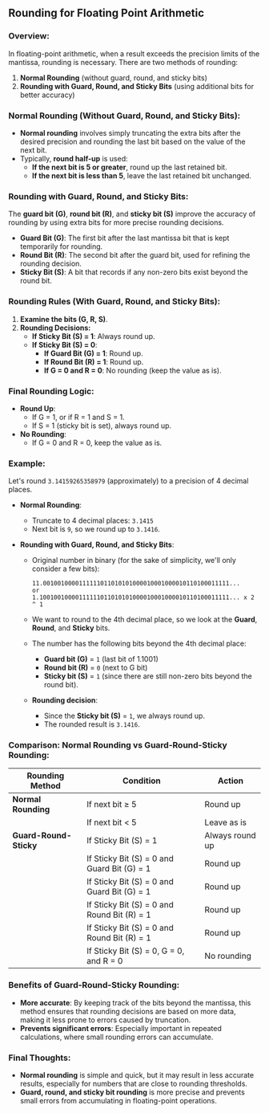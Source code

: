 ## Rounding for Floating Point Arithmetic

### Overview:
In floating-point arithmetic, when a result exceeds the precision limits of the mantissa, rounding is necessary. 
There are two methods of rounding:
1. **Normal Rounding** (without guard, round, and sticky bits)
2. **Rounding with Guard, Round, and Sticky Bits** (using additional bits for better accuracy)

### Normal Rounding (Without Guard, Round, and Sticky Bits):
- **Normal rounding** involves simply truncating the extra bits after the desired precision and rounding the last bit based on the value of the next bit.
- Typically, **round half-up** is used:
  - **If the next bit is 5 or greater**, round up the last retained bit.
  - **If the next bit is less than 5**, leave the last retained bit unchanged.

### Rounding with Guard, Round, and Sticky Bits:
The **guard bit (G)**, **round bit (R)**, and **sticky bit (S)** improve the accuracy of rounding by using extra bits for more precise rounding decisions.

- **Guard Bit (G)**: The first bit after the last mantissa bit that is kept temporarily for rounding.
- **Round Bit (R)**: The second bit after the guard bit, used for refining the rounding decision.
- **Sticky Bit (S)**: A bit that records if any non-zero bits exist beyond the round bit.

### Rounding Rules (With Guard, Round, and Sticky Bits):

1. **Examine the bits (G, R, S)**.
2. **Rounding Decisions:**
   - **If Sticky Bit (S) = 1**: Always round up.
   - **If Sticky Bit (S) = 0**:
     - **If Guard Bit (G) = 1**: Round up.
     - **If Round Bit (R) = 1**: Round up.
     - **If G = 0 and R = 0**: No rounding (keep the value as is).

### Final Rounding Logic:
- **Round Up**:
  - If G = 1, or if R = 1 and S = 1.
  - If S = 1 (sticky bit is set), always round up.
- **No Rounding**:
  - If G = 0 and R = 0, keep the value as is.

### Example:

Let's round `3.14159265358979` (approximately) to a precision of 4 decimal places.

- **Normal Rounding**:
  - Truncate to 4 decimal places: `3.1415`
  - Next bit is `9`, so we round up to `3.1416`.

- **Rounding with Guard, Round, and Sticky Bits**:
  - Original number in binary (for the sake of simplicity, we'll only consider a few bits):
    ```
    11.0010010000111111011010101000010001000010110100011111...
    or
    1.10010010000111111011010101000010001000010110100011111... x 2 ^ 1
    ```
    
  - We want to round to the 4th decimal place, so we look at the **Guard**, **Round**, and **Sticky** bits.
  - The number has the following bits beyond the 4th decimal place:
    - **Guard bit (G)** = `1` (last bit of 1.1001)
    - **Round bit (R)** = `0` (next to G bit)
    - **Sticky bit (S)** = `1` (since there are still non-zero bits beyond the round bit).

  - **Rounding decision**:
    - Since the **Sticky bit (S)** = `1`, we always round up.
    - The rounded result is `3.1416`.

### Comparison: Normal Rounding vs Guard-Round-Sticky Rounding:

| Rounding Method        | Condition                                    | Action                         |
|------------------------|----------------------------------------------|--------------------------------|
| **Normal Rounding**    | If next bit ≥ 5                              | Round up                       |
|                        | If next bit < 5                              | Leave as is                    |
| **Guard-Round-Sticky** | If Sticky Bit (S) = 1                        | Always round up                |
|                        | If Sticky Bit (S) = 0 and Guard Bit (G) = 1  | Round up                       |
|                        | If Sticky Bit (S) = 0 and Guard Bit (G) = 1  | Round up                       |
|                        | If Sticky Bit (S) = 0 and Round Bit (R) = 1  | Round up                       |
|                        | If Sticky Bit (S) = 0 and Round Bit (R) = 1  | Round up                       |
|                        | If Sticky Bit (S) = 0, G = 0, and R = 0      | No rounding                    |

### Benefits of Guard-Round-Sticky Rounding:
- **More accurate**: By keeping track of the bits beyond the mantissa, this method ensures that rounding decisions are based on more data, making it less prone to errors caused by truncation.
- **Prevents significant errors**: Especially important in repeated calculations, where small rounding errors can accumulate.

### Final Thoughts:
- **Normal rounding** is simple and quick, but it may result in less accurate results, especially for numbers that are close to rounding thresholds.
- **Guard, round, and sticky bit rounding** is more precise and prevents small errors from accumulating in floating-point operations.

